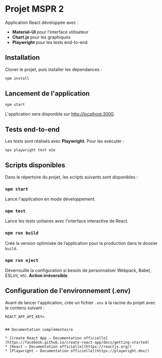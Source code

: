 # Projet MSPR 2

Application React développée avec :

* **Material-UI** pour l’interface utilisateur
* **Chart.js** pour les graphiques
* **Playwright** pour les tests end-to-end

## Installation

Cloner le projet, puis installer les dépendances :

```bash
npm install
```

## Lancement de l'application

```bash
npm start
```

L'application sera disponible sur [http://localhost:3000](http://localhost:3000).

## Tests end-to-end

Les tests sont réalisés avec **Playwright**. Pour les exécuter :

```bash
npx playwright test e2e
```

## Scripts disponibles

Dans le répertoire du projet, les scripts suivants sont disponibles :

### `npm start`

Lance l'application en mode développement.

### `npm test`

Lance les tests unitaires avec l'interface interactive de React.

### `npm run build`

Crée la version optimisée de l’application pour la production dans le dossier `build`.

### `npm run eject`

Déverrouille la configuration si besoin de personnaliser Webpack, Babel, ESLint, etc. **Action irréversible.**

## Configuration de l'environnement (.env)

Avant de lancer l'application, crée un fichier `.env` à la racine du projet avec le contenu suivant :

```env
REACT_APP_API_KEY= 


## Documentation complémentaire

* [Create React App – Documentation officielle](https://facebook.github.io/create-react-app/docs/getting-started)
* [React – Documentation officielle](https://reactjs.org/)
* [Playwright – Documentation officielle](https://playwright.dev/)



